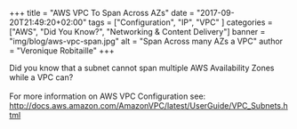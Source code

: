 +++
title = "AWS VPC To Span Across AZs"
date = "2017-09-20T21:49:20+02:00"
tags = ["Configuration", "IP", "VPC" ]
categories = ["AWS", "Did You Know?", "Networking & Content Delivery"]
banner = "img/blog/aws-vpc-span.jpg"
alt = "Span Across many AZs a VPC"
author = "Veronique Robitaille"
+++

Did you know that a subnet cannot span multiple AWS Availability Zones while a VPC can?
<br /><br />
For more information on AWS VPC Configuration see: <http://docs.aws.amazon.com/AmazonVPC/latest/UserGuide/VPC_Subnets.html>
